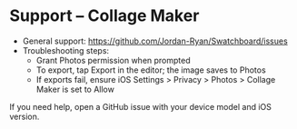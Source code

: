 # Support – Collage Maker

- General support: https://github.com/Jordan-Ryan/Swatchboard/issues
- Troubleshooting steps:
  - Grant Photos permission when prompted
  - To export, tap Export in the editor; the image saves to Photos
  - If exports fail, ensure iOS Settings > Privacy > Photos > Collage Maker is set to Allow

If you need help, open a GitHub issue with your device model and iOS version.
